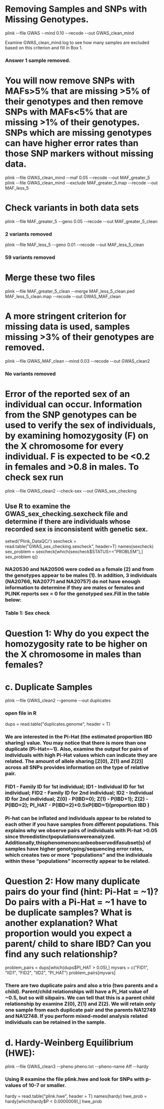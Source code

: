 # Removing Samples and SNPs with Missing Genotypes.

plink --file GWAS --mind 0.10 --recode --out GWAS_clean_mind

Examine GWAS_clean_mind.log to see how many samples are excluded based on this criterion and fill in Box 1.

### Answer 1 sample removed.

#  You will now remove SNPs with MAFs>5% that are missing >5% of their genotypes and then remove SNPs with MAFs<5% that are missing >1% of their genotypes. SNPs which are missing genotypes can have higher error rates than those SNP markers without missing data.

plink --file GWAS_clean_mind --maf 0.05 --recode --out MAF_greater_5
plink --file GWAS_clean_mind --exclude MAF_greater_5.map --recode --out MAF_less_5

# Check variants in both data sets

plink --file MAF_greater_5 --geno 0.05 --recode --out MAF_greater_5_clean
### 2 variants removed
plink --file MAF_less_5 --geno 0.01 --recode --out MAF_less_5_clean
### 59 variants removed

# Merge these two files

plink --file MAF_greater_5_clean --merge MAF_less_5_clean.ped MAF_less_5_clean.map --recode --out GWAS_MAF_clean

# A more stringent criterion for missing data is used, samples missing >3% of their genotypes are removed.

plink --file GWAS_MAF_clean --mind 0.03 --recode --out GWAS_clean2
### No variants removed

# Error of the reported sex of an individual can occur. Information from the SNP genotypes can be used to verify the sex of individuals, by examining homozygosity (F) on the X chromosome for every individual. F is expected to be <0.2 in females and >0.8 in males. To check sex run

plink --file GWAS_clean2 --check-sex --out GWAS_sex_checking

## Use R to examine the GWAS_sex_checking.sexcheck file and determine if there are individuals whose recorded sex is inconsistent with genetic sex.
setwd('Plink_DataQC/')
sexcheck = read.table("GWAS_sex_checking.sexcheck", header=T) 
names(sexcheck)
sex_problem = sexcheck[which(sexcheck$STATUS=="PROBLEM"),] 
sex_problem
q()


### NA20530 and NA20506 were coded as a female (2) and from the genotypes appear to be males (1). In addition, 3 individuals (NA20766, NA20771 and NA20757) do not have enough information to determine if they are males or females and PLINK reports sex = 0 for the genotyped sex.Fill in the table below:

### Table 1: Sex check
<!-- FID	IID	PEDSEX	SNPSEX	STATUS	F
NA20506	NA20506	 	 	 	 
NA20530	NA20530	 	 	 	 
NA20766	NA20766	 	 	 	 
NA20771	NA20771	 	 	 	 
NA20757	NA20757	 	 	 	 
Reasons for these kinds of discrepancies, include the records are incorrect, incorrect data entry, sample swap, unreported Turner or Klinefelter syndromes. Additionally, if a sufficient number of SNPs have not been genotyped on the X chromosome it can be difficult to accurately predict the sex of an individual. In this dataset, there are only 194 X chromosomal SNPs. If you cannot validate the sex of the individual they should be removed. For this exercise, we are going to assume that when the sex was checked, we found it was incorrectly recorded (i.e. these samples were male). Therefore, this error could simply be corrected. -->

# Question 1: Why do you expect the homozygosity rate to be higher on the X chromosome in males than females?

# c. Duplicate Samples
 
 plink --file GWAS_clean2 --genome --out duplicates

### open file in R
 dups = read.table("duplicates.genome", header = T)

### We are interested in the Pi-Hat (the estimated proportion IBD sharing) value. You may notice that there is more than one duplicate (Pi-Hat=~1). Also, examine the output for pairs of individuals with high Pi-Hat values which can indicate they are related. The amount of allele sharing [Z(0), Z(1) and Z(2)] across all SNPs provides information on the type of relative pair.

### FID1 - Family ID for 1st individual; ID1 - Individual ID for 1st individual; FID2 - Family ID for 2nd individual; ID2 - Individual ID for 2nd individual; Z(0) - P(IBD=0); Z(1) - P(IBD+1); Z(2) - P(IBD=2); PI_HAT - P(IBD=2)+0.5xP(IBD=1)(proportion IBD )

### Pi-hat can be inflated and individuals appear to be related to each other if you have samples from different populations. This explains why we observe pairs of individuals with Pi-hat >0.05 since threedistinctpopulationswereanalyzed. Additionally,thisphenomenoncanbeobservedifasubset(s) of samples have higher genotyping/sequencing error rates, which creates two or more “populations” and the individuals within these “populations” incorrectly appear to be related.

# Question 2: How many duplicate pairs do your find (hint: Pi-Hat = ~1)? Do pairs with a Pi-Hat = ~1 have to be duplicate samples? What is another explanation? What proportion would you expect a parent/ child to share IBD? Can you find any such relationship?

problem_pairs = dups[which(dups$PI_HAT > 0.05),] 
myvars = c("FID1", "IID1", "FID2", "IID2", "PI_HAT") 
problem_pairs[myvars]

### There are two duplicate pairs and also a trio (two parents and a child). Parent/child relationships will have a Pi_Hat value of ~0.5, but so will sibpairs. We can tell that this is a parent child relationship by examine Z(0), Z(1) and Z(2). We will retain only one sample from each duplicate pair and the parents NA12749 and NA12748. If you perform mixed-model analysis related individuals can be retained in the sample.

# d. Hardy-Weinberg Equilibrium (HWE):

plink --file GWAS_clean3 --pheno pheno.txt --pheno-name Aff --hardy

### Using R examine the file plink.hwe and look for SNPs with p-values of 10-7 or smaller.

hardy = read.table("plink.hwe", header = T) 
names(hardy)
hwe_prob = hardy[which(hardy$P < 0.0000009),] 
hwe_prob































